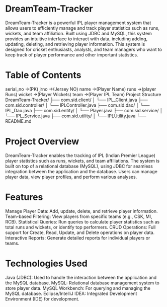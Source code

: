 # DreamTeam-Tracker

DreamTeam-Tracker is a powerful IPL player management system that allows users to efficiently manage and track player statistics such as runs, wickets, and team affiliation. Built using JDBC and MySQL, this system provides an intuitive interface to interact with data, including adding, updating, deleting, and retrieving player information. This system is designed for cricket enthusiasts, analysts, and team managers who want to keep track of player performance and other important statistics.

# Table of Contents

serial_no ->(PK)
jrno ->(Jersey NO)
name ->(Player Name)
runs ->(player Runs)
wicket ->(Player Wickets)
team ->(Player IPL Team)
Project Structure
DreamTeam-Tracker/
├── com.sid.client/
│ └── IPL_Client.java
├── com.sid.controller/
│ └── IPLController.java
├── com.sid.dao/
│ └── IPL_Dao.java
├── com.sid.entity/
│ └── Player.java
├── com.sid.service/
│ └── IPL_Service.java
├── com.sid.utility/
│ └── IPLUtility.java
└── README.md

# Project Overview

DreamTeam-Tracker enables the tracking of IPL (Indian Premier League) player statistics such as runs, wickets, and team affiliations. The system is built on top of a relational database (MySQL), using JDBC for seamless integration between the application and the database. Users can manage player data, view player profiles, and perform various analyses.

# Features

Manage Player Data: Add, update, delete, and retrieve player information.
Team-based Filtering: View players from specific teams (e.g., CSK, MI, RCB).
Statistical Queries: Run queries to calculate player statistics such as total runs and wickets, or identify top performers.
CRUD Operations: Full support for Create, Read, Update, and Delete operations on player data.
Interactive Reports: Generate detailed reports for individual players or teams.

# Technologies Used

Java (JDBC): Used to handle the interaction between the application and the MySQL database.
MySQL: Relational database management system to store player data.
MySQL Workbench: For querying and managing the MySQL database.
Eclipse/IntelliJ IDEA: Integrated Development Environment (IDE) for development.
